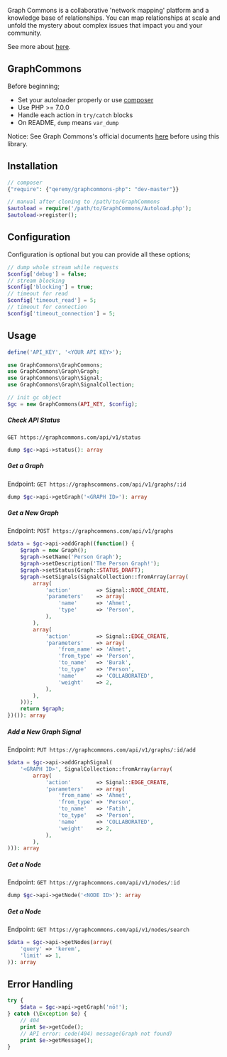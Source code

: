Graph Commons is a collaborative 'network mapping' platform and a knowledge base of relationships. You can map relationships at scale and unfold the mystery about complex issues that impact you and your community.

See more about [here](//graphcommons.com/about).

## GraphCommons

Before beginning;

- Set your autoloader properly or use [composer](//getcomposer.org)
- Use PHP >= 7.0.0
- Handle each action in `try/catch` blocks
- On README, `dump` means `var_dump`

Notice: See Graph Commons's official documents [here](//graphcommons.github.io/api-v1/) before using this library.

## Installation
```php
// composer
{"require": {"qeremy/graphcommons-php": "dev-master"}}

// manual after cloning to /path/to/GraphCommons
$autoload = require('/path/to/GraphCommons/Autoload.php');
$autoload->register();
```

## Configuration
Configuration is optional but you can provide all these options;
```php
// dump whole stream while requests
$config['debug'] = false;
// stream blocking
$config['blocking'] = true;
// timeout for read
$config['timeout_read'] = 5;
// timeout for connection
$config['timeout_connection'] = 5;
```

## Usage
```php
define('API_KEY', '<YOUR API KEY>');

use GraphCommons\GraphCommons;
use GraphCommons\Graph\Graph;
use GraphCommons\Graph\Signal;
use GraphCommons\Graph\SignalCollection;

// init gc object
$gc = new GraphCommons(API_KEY, $config);
```

##### Check API Status
`GET https://graphcommons.com/api/v1/status`

```php
dump $gc->api->status(): array
```

##### Get a Graph
Endpoint: `GET https://graphscommons.com/api/v1/graphs/:id`

```php
dump $gc->api->getGraph('<GRAPH ID>'): array
```

##### Get a New Graph
Endpoint: `POST https://graphcommons.com/api/v1/graphs`

```php
$data = $gc->api->addGraph((function() {
    $graph = new Graph();
    $graph->setName('Person Graph');
    $graph->setDescription('The Person Graph!');
    $graph->setStatus(Graph::STATUS_DRAFT);
    $graph->setSignals(SignalCollection::fromArray(array(
        array(
            'action'        => Signal::NODE_CREATE,
            'parameters'    => array(
                'name'      => 'Ahmet',
                'type'      => 'Person',
            ),
        ),
        array(
            'action'        => Signal::EDGE_CREATE,
            'parameters'    => array(
                'from_name' => 'Ahmet',
                'from_type' => 'Person',
                'to_name'   => 'Burak',
                'to_type'   => 'Person',
                'name'      => 'COLLABORATED',
                'weight'    => 2,
            ),
        ),
    )));
    return $graph;
})()): array
```

##### Add a New Graph Signal
Endpoint: `PUT https://graphcommons.com/api/v1/graphs/:id/add`

```php
$data = $gc->api->addGraphSignal(
    '<GRAPH ID>', SignalCollection::fromArray(array(
        array(
            'action'        => Signal::EDGE_CREATE,
            'parameters'    => array(
                'from_name' => 'Ahmet',
                'from_type' => 'Person',
                'to_name'   => 'Fatih',
                'to_type'   => 'Person',
                'name'      => 'COLLABORATED',
                'weight'    => 2,
            ),
        ),
))): array
```

##### Get a Node
Endpoint: `GET https://graphcommons.com/api/v1/nodes/:id`

```php
dump $gc->api->getNode('<NODE ID>'): array
```

##### Get a Node
Endpoint: `GET https://graphcommons.com/api/v1/nodes/search`

```php
$data = $gc->api->getNodes(array(
    'query' => 'kerem',
    'limit' => 1,
)): array
```

## Error Handling
```php
try {
    $data = $gc->api->getGraph('nö!');
} catch (\Exception $e) {
    // 404
    print $e->getCode();
    // API error: code(404) message(Graph not found)
    print $e->getMessage();
}
```
